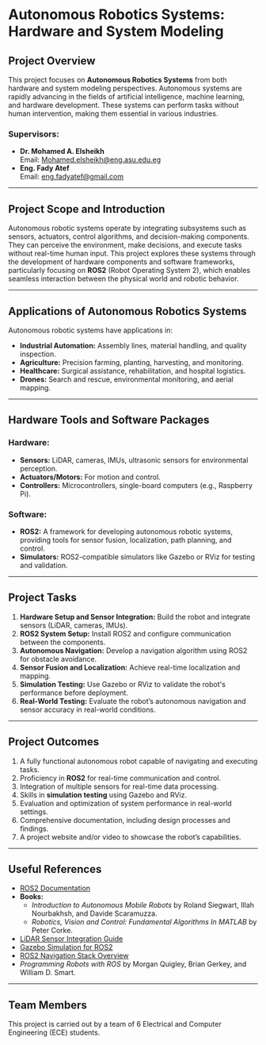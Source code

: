 # Autonomous Robotics Systems: Hardware and System Modeling

## Project Overview

This project focuses on **Autonomous Robotics Systems** from both hardware and system modeling perspectives. Autonomous systems are rapidly advancing in the fields of artificial intelligence, machine learning, and hardware development. These systems can perform tasks without human intervention, making them essential in various industries.

### Supervisors:
- **Dr. Mohamed A. Elsheikh**  
  Email: [Mohamed.elsheikh@eng.asu.edu.eg](mailto:Mohamed.elsheikh@eng.asu.edu.eg)  
- **Eng. Fady Atef**  
  Email: [eng.fadyatef@gmail.com](mailto:eng.fadyatef@gmail.com)  

---

## Project Scope and Introduction

Autonomous robotic systems operate by integrating subsystems such as sensors, actuators, control algorithms, and decision-making components. They can perceive the environment, make decisions, and execute tasks without real-time human input. This project explores these systems through the development of hardware components and software frameworks, particularly focusing on **ROS2** (Robot Operating System 2), which enables seamless interaction between the physical world and robotic behavior.

---

## Applications of Autonomous Robotics Systems

Autonomous robotic systems have applications in:
- **Industrial Automation:** Assembly lines, material handling, and quality inspection.
- **Agriculture:** Precision farming, planting, harvesting, and monitoring.
- **Healthcare:** Surgical assistance, rehabilitation, and hospital logistics.
- **Drones:** Search and rescue, environmental monitoring, and aerial mapping.

---

## Hardware Tools and Software Packages

### Hardware:
- **Sensors:** LiDAR, cameras, IMUs, ultrasonic sensors for environmental perception.
- **Actuators/Motors:** For motion and control.
- **Controllers:** Microcontrollers, single-board computers (e.g., Raspberry Pi).
  
### Software:
- **ROS2:** A framework for developing autonomous robotic systems, providing tools for sensor fusion, localization, path planning, and control.
- **Simulators:** ROS2-compatible simulators like Gazebo or RViz for testing and validation.

---

## Project Tasks

1. **Hardware Setup and Sensor Integration:** Build the robot and integrate sensors (LiDAR, cameras, IMUs).
2. **ROS2 System Setup:** Install ROS2 and configure communication between the components.
3. **Autonomous Navigation:** Develop a navigation algorithm using ROS2 for obstacle avoidance.
4. **Sensor Fusion and Localization:** Achieve real-time localization and mapping.
5. **Simulation Testing:** Use Gazebo or RViz to validate the robot's performance before deployment.
6. **Real-World Testing:** Evaluate the robot’s autonomous navigation and sensor accuracy in real-world conditions.

---

## Project Outcomes

1. A fully functional autonomous robot capable of navigating and executing tasks.
2. Proficiency in **ROS2** for real-time communication and control.
3. Integration of multiple sensors for real-time data processing.
4. Skills in **simulation testing** using Gazebo and RViz.
5. Evaluation and optimization of system performance in real-world settings.
6. Comprehensive documentation, including design processes and findings.
7. A project website and/or video to showcase the robot’s capabilities.

---

## Useful References

- [ROS2 Documentation](https://docs.ros.org/en/foxy/index.html)
- **Books:**
  - *Introduction to Autonomous Mobile Robots* by Roland Siegwart, Illah Nourbakhsh, and Davide Scaramuzza.
  - *Robotics, Vision and Control: Fundamental Algorithms In MATLAB* by Peter Corke.
- [LiDAR Sensor Integration Guide](https://www.roscomponents.com/en/blog/integrating-lidar-sensors-into-ros)
- [Gazebo Simulation for ROS2](https://gazebosim.org/docs/latest/getstarted/)
- [ROS2 Navigation Stack Overview](https://docs.nav2.org/)
- *Programming Robots with ROS* by Morgan Quigley, Brian Gerkey, and William D. Smart.

---

## Team Members

This project is carried out by a team of 6 Electrical and Computer Engineering (ECE) students.


